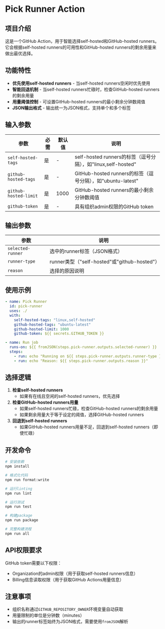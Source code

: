 # Pick Runner Action

## 项目介绍

这是一个GitHub Action，用于智能选择self-hosted和GitHub-hosted
runners。它会根据self-hosted runners的可用性和GitHub-hosted
runners的剩余用量来做出最优选择。

## 功能特性

- **优先使用self-hosted runners** - 当self-hosted runners空闲时优先使用
- **智能回退机制** - 当self-hosted runners忙碌时，检查GitHub-hosted
  runners的剩余用量
- **用量阈值控制** - 可设置GitHub-hosted runners的最小剩余分钟数阈值
- **JSON输出格式** - 输出统一为JSON格式，支持单个和多个标签

## 输入参数

| 参数                  | 必需 | 默认值 | 说明                                                         |
| --------------------- | ---- | ------ | ------------------------------------------------------------ |
| `self-hosted-tags`    | 是   | -      | self-hosted runners的标签（逗号分隔），如"linux,self-hosted" |
| `github-hosted-tags`  | 是   | -      | GitHub-hosted runners的标签（逗号分隔），如"ubuntu-latest"   |
| `github-hosted-limit` | 是   | 1000   | GitHub-hosted runners的最小剩余分钟数阈值                    |
| `github-token`        | 是   | -      | 具有组织admin权限的GitHub token                              |

## 输出参数

| 参数              | 说明                                         |
| ----------------- | -------------------------------------------- |
| `selected-runner` | 选中的runner标签（JSON格式）                 |
| `runner-type`     | runner类型（"self-hosted"或"github-hosted"） |
| `reason`          | 选择的原因说明                               |

## 使用示例

```yaml
- name: Pick Runner
  id: pick-runner
  uses: ./
  with:
    self-hosted-tags: "linux,self-hosted"
    github-hosted-tags: "ubuntu-latest"
    github-hosted-limit: 1000
    github-token: ${{ secrets.GITHUB_TOKEN }}

- name: Run job
  runs-on: ${{ fromJSON(steps.pick-runner.outputs.selected-runner) }}
  steps:
    - run: echo "Running on ${{ steps.pick-runner.outputs.runner-type }}"
    - run: echo "Reason: ${{ steps.pick-runner.outputs.reason }}"
```

## 选择逻辑

1. **检查self-hosted runners**
   - 如果有在线且空闲的self-hosted runners，优先选择
2. **检查GitHub-hosted runners用量**
   - 如果self-hosted runners忙碌，检查GitHub-hosted runners的剩余用量
   - 如果剩余用量大于等于设定的阈值，选择GitHub-hosted runners
3. **回退到self-hosted runners**
   - 如果GitHub-hosted runners用量不足，回退到self-hosted runners（即使忙碌）

## 开发命令

```bash
# 安装依赖
npm install

# 格式化代码
npm run format:write

# 运行linting
npm run lint

# 运行测试
npm run test

# 构建package
npm run package

# 完整构建流程
npm run all
```

## API权限要求

GitHub token需要以下权限：

- Organization的admin权限（用于获取self-hosted runners信息）
- Billing信息读取权限（用于获取GitHub Actions用量信息）

## 注意事项

- 组织名称通过`GITHUB_REPOSITORY_OWNER`环境变量自动获取
- 用量限制的单位是分钟数（minutes）
- 输出的runner标签始终为JSON格式，需要使用`fromJSON`解析
